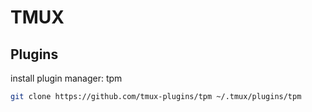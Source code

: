 # TMUX

## Plugins

install plugin manager: tpm
```bash
git clone https://github.com/tmux-plugins/tpm ~/.tmux/plugins/tpm
```


